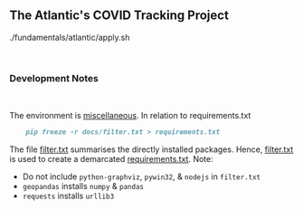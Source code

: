 ﻿
<br>

## The Atlantic's COVID Tracking Project

./fundamentals/atlantic/apply.sh

<br>

### Development Notes

<br>

The environment is [miscellaneous](https://github.com/briefings/energy#development-notes).  In relation to requirements.txt

```markdown
    pip freeze -r docs/filter.txt > requirements.txt
```

The file [filter.txt](./docs/filter.txt) summarises the directly installed packages.  Hence, [filter.txt](./docs/filter.txt) is used to create a demarcated [requirements.txt](requirements.txt).  Note:

* Do not include `python-graphviz`, `pywin32`, & `nodejs` in `filter.txt`
* `geopandas` installs `numpy` & `pandas`
* `requests` installs `urllib3`

<br>
<br>

<br>
<br>

<br>
<br>

<br>
<br>

